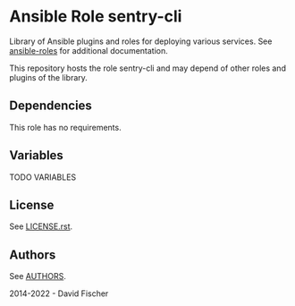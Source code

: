 # Ansible Role sentry-cli

Library of Ansible plugins and roles for deploying various services.
See [ansible-roles](https://github.com/davidfischer-ch/ansible-roles) for additional documentation.

This repository hosts the role sentry-cli and may depend of other roles and plugins of the library.

## Dependencies

This role has no requirements.

## Variables

TODO VARIABLES

## License

See [LICENSE.rst](LICENSE.rst).

## Authors

See [AUTHORS](AUTHORS).

2014-2022 - David Fischer
